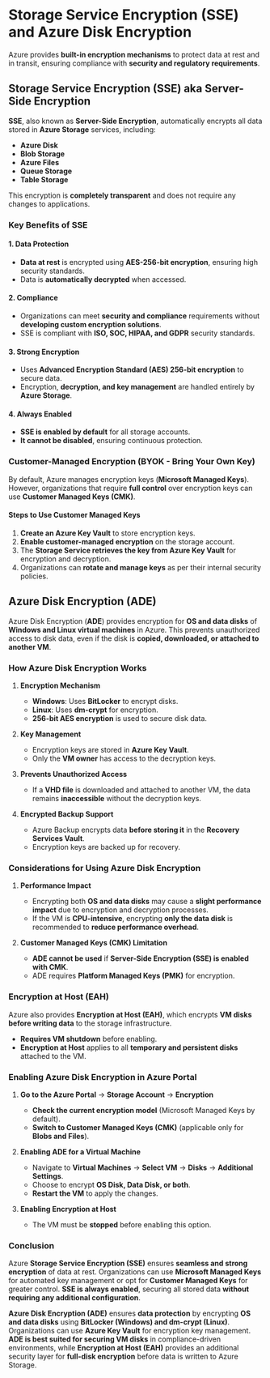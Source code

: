 # **Storage Service Encryption (SSE) and Azure Disk Encryption**  

Azure provides **built-in encryption mechanisms** to protect data at rest and in transit, ensuring compliance with **security and regulatory requirements**.  



## **Storage Service Encryption (SSE) aka Server-Side Encryption**  

**SSE**, also known as **Server-Side Encryption**, automatically encrypts all data stored in **Azure Storage** services, including:  
- **Azure Disk**  
- **Blob Storage**  
- **Azure Files**  
- **Queue Storage**  
- **Table Storage**  

This encryption is **completely transparent** and does not require any changes to applications.  



### **Key Benefits of SSE**  

#### **1. Data Protection**  
- **Data at rest** is encrypted using **AES-256-bit encryption**, ensuring high security standards.  
- Data is **automatically decrypted** when accessed.  

#### **2. Compliance**  
- Organizations can meet **security and compliance** requirements without **developing custom encryption solutions**.  
- SSE is compliant with **ISO, SOC, HIPAA, and GDPR** security standards.  

#### **3. Strong Encryption**  
- Uses **Advanced Encryption Standard (AES) 256-bit encryption** to secure data.  
- Encryption, **decryption, and key management** are handled entirely by **Azure Storage**.  

#### **4. Always Enabled**  
- **SSE is enabled by default** for all storage accounts.  
- **It cannot be disabled**, ensuring continuous protection.  



### **Customer-Managed Encryption (BYOK - Bring Your Own Key)**  

By default, Azure manages encryption keys (**Microsoft Managed Keys**). However, organizations that require **full control** over encryption keys can use **Customer Managed Keys (CMK)**.  

#### **Steps to Use Customer Managed Keys**  
1. **Create an Azure Key Vault** to store encryption keys.  
2. **Enable customer-managed encryption** on the storage account.  
3. The **Storage Service retrieves the key from Azure Key Vault** for encryption and decryption.  
4. Organizations can **rotate and manage keys** as per their internal security policies.  



## **Azure Disk Encryption (ADE)**  

Azure Disk Encryption (**ADE**) provides encryption for **OS and data disks** of **Windows and Linux virtual machines** in Azure. This prevents unauthorized access to disk data, even if the disk is **copied, downloaded, or attached to another VM**.  



### **How Azure Disk Encryption Works**  

1. **Encryption Mechanism**  
   - **Windows**: Uses **BitLocker** to encrypt disks.  
   - **Linux**: Uses **dm-crypt** for encryption.  
   - **256-bit AES encryption** is used to secure disk data.  

2. **Key Management**  
   - Encryption keys are stored in **Azure Key Vault**.  
   - Only the **VM owner** has access to the decryption keys.  

3. **Prevents Unauthorized Access**  
   - If a **VHD file** is downloaded and attached to another VM, the data remains **inaccessible** without the decryption keys.  

4. **Encrypted Backup Support**  
   - Azure Backup encrypts data **before storing it** in the **Recovery Services Vault**.  
   - Encryption keys are backed up for recovery.  



### **Considerations for Using Azure Disk Encryption**  

1. **Performance Impact**  
   - Encrypting both **OS and data disks** may cause a **slight performance impact** due to encryption and decryption processes.  
   - If the VM is **CPU-intensive**, encrypting **only the data disk** is recommended to **reduce performance overhead**.  

2. **Customer Managed Keys (CMK) Limitation**  
   - **ADE cannot be used** if **Server-Side Encryption (SSE) is enabled with CMK**.  
   - ADE requires **Platform Managed Keys (PMK)** for encryption.  



### **Encryption at Host (EAH)**  

Azure also provides **Encryption at Host (EAH)**, which encrypts **VM disks before writing data** to the storage infrastructure.  

- **Requires VM shutdown** before enabling.  
- **Encryption at Host** applies to all **temporary and persistent disks** attached to the VM.  



### **Enabling Azure Disk Encryption in Azure Portal**  

1. **Go to the Azure Portal** → **Storage Account** → **Encryption**  
   - **Check the current encryption model** (Microsoft Managed Keys by default).  
   - **Switch to Customer Managed Keys (CMK)** (applicable only for **Blobs and Files**).  

2. **Enabling ADE for a Virtual Machine**  
   - Navigate to **Virtual Machines** → **Select VM** → **Disks** → **Additional Settings**.  
   - Choose to encrypt **OS Disk, Data Disk, or both**.  
   - **Restart the VM** to apply the changes.  

3. **Enabling Encryption at Host**  
   - The VM must be **stopped** before enabling this option.  



### **Conclusion**  

Azure **Storage Service Encryption (SSE)** ensures **seamless and strong encryption** of data at rest. Organizations can use **Microsoft Managed Keys** for automated key management or opt for **Customer Managed Keys** for greater control. **SSE is always enabled**, securing all stored data **without requiring any additional configuration**.

**Azure Disk Encryption (ADE)** ensures **data protection** by encrypting **OS and data disks** using **BitLocker (Windows) and dm-crypt (Linux)**. Organizations can use **Azure Key Vault** for encryption key management. **ADE is best suited for securing VM disks** in compliance-driven environments, while **Encryption at Host (EAH)** provides an additional security layer for **full-disk encryption** before data is written to Azure Storage.